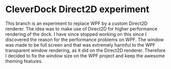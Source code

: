 CleverDock Direct2D experiment
==============================

This branch is an experiment to replace WPF by a custom Direct2D renderer.
The idea was to make use of Direct2D for higher performance rendering of the dock.
I have since stopped working on this since I discovered the reason for the performance problems
on WPF. The window was made to be full screen and that was extremely harmful to the WPF transparent
window rendering, as it did on the Direct2D renderer. Therefore I decided to fix the window size
on the WPF project and keep the awesome theming features.